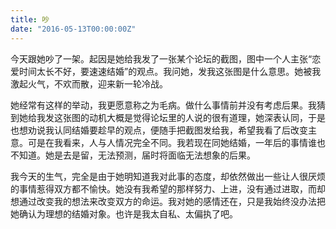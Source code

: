```yaml
---
title: 吵
date: "2016-05-13T00:00:00Z"
---
```


今天跟她吵了一架。起因是她给我发了一张某个论坛的截图，图中一个人主张“恋爱时间太长不好，要速速结婚”的观点。我问她，发我这张图是什么意思。她被我激起火气，不欢而散，迎来新一轮冷战。

她经常有这样的举动，我更愿意称之为毛病。做什么事情前并没有考虑后果。我猜到她给我发这张图的动机大概是觉得论坛里的人说的很有道理，她深表认同，于是也想劝说我认同结婚要趁早的观点，便随手把截图发给我，希望我看了后改变主意。可是在我看来，人与人情况完全不同。我若现在同她结婚，一年后的事情谁也不知道。她是去是留，无法预测，届时将面临无法想象的后果。

我今天的生气，完全是由于她明知道我对此事的态度，却依然做出一些让人很厌烦的事情惹得双方都不愉快。她没有我希望的那样努力、上进，没有通过进取，而却想通过改变我的想法来改变双方的命运。我对她的感情还在，只是我始终没办法把她确认为理想的结婚对象。也许是我太自私、太偏执了吧。
